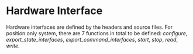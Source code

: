 # Hardware Interface
Hardware interfaces are defined by the headers and source files. For position only system, there are 7 functions in total to be defined: *configure*, *export_state_interfaces*, *export_command_interfaces*, *start*, *stop*, *read*, *write*.